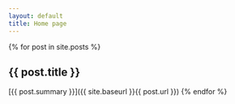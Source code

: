 ```yaml
---
layout: default
title: Home page
---
```

{% for post in site.posts %}
  ## {{ post.title }}
  [{{ post.summary }}]({{ site.baseurl }}{{ post.url }})
{% endfor %}
